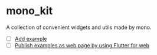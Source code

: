 # mono_kit

A collection of convenient widgets and utils made by mono.

- [ ] [Add example](https://github.com/mono0926/flutter_mono_kit/issues/2)
- [ ] [Publish examples as web page by using Flutter for web](https://github.com/mono0926/flutter_mono_kit/issues/3)